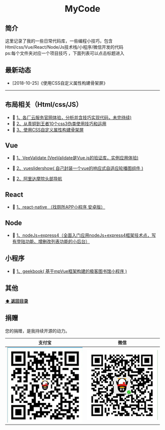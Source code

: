 <h1 align="center">
	<br>
	<br>
	  MyCode
	<br>
</h1>



## 简介 

这里记录了我的一些日常代码库，一些编程小技巧，包含Html/css/Vue/React/Node/Js技术栈/小程序/微信开发的代码  
ps:每个文件夹对应一个项目技巧 ，下面列表可以点击标题进入  

## 最新动态  

- [2018-10-25]《使用CSS自定义属性构建骨架屏》

---

## 布局相关（Html/css/JS）  
- :book: [1、各厂云服务官网体验，分析并含技巧实现代码，未完待续)]()  
- :book: [2、从青铜到王者10个css3伪类使用技巧和运用](https://github.com/HongqingCao/MyCode/tree/master/Pseudo-classes)  
- :book: [3、使用CSS自定义属性构建骨架屏](https://github.com/HongqingCao/MyCode/tree/master/skeleton-demo)  

## Vue  

- :book: [1、VeeValidate (VeeValidate是Vue.js的验证库，实例应用体验)](https://github.com/HongqingCao/MyCode/tree/master/VeeValidate)  
   
- :book: [2、vueslidershow( 自己封装一个vue的响应式自适应轮播图组件 )](https://github.com/HongqingCao/MyCode/tree/master/VueSliderShow)  

- :book: [2、阿里达摩院头部导航](https://github.com/HongqingCao/MyCode/tree/master/damopotal)  
 
  
## React  

- :book: [1、react-native （找厕所APP小程序 安卓版）](https://github.com/HongqingCao/MyCode/tree/master/Toilet-React-native)  

  
 
## Node  
- :book:  [1、nodeJs+express4（全面入门应用nodeJs+express4框架技术点，写有登陆功能、增删改列表功能的小后台）](https://github.com/HongqingCao/MyCode/tree/master/Node-Express4)   

## 小程序  
- :book: [1、geekbook( 基于mpVue框架构建的极客图书馆小程序 )](https://github.com/HongqingCao/MyCode/tree/master/geekbook)  
 
  
## 其他  

**[:arrow_up: 返回目录](#目录)**


## 捐赠

您的捐赠，是我持续开源的动力。


支付宝 | 微信
------|------
![](./public/alipay.jpg) | ![](./public/wechat.jpg)

